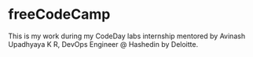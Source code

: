 # freeCodeCamp
This is my work during my CodeDay labs internship mentored by Avinash Upadhyaya K R, DevOps Engineer @ Hashedin by Deloitte. 

